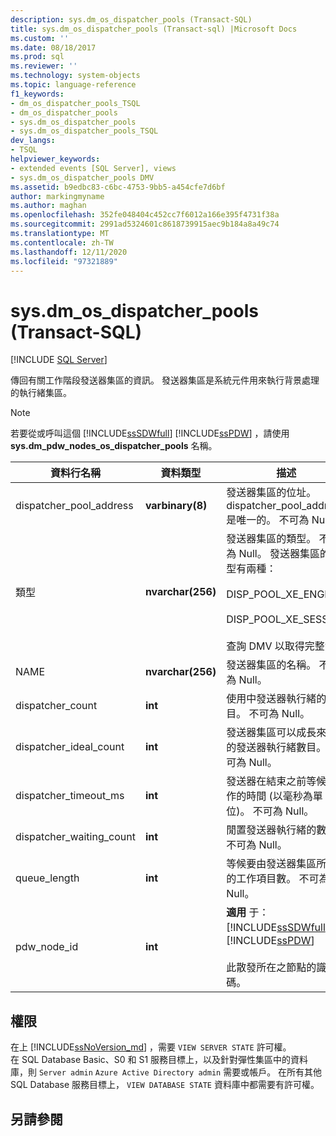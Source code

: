 ```yaml
---
description: sys.dm_os_dispatcher_pools (Transact-SQL)
title: sys.dm_os_dispatcher_pools (Transact-sql) |Microsoft Docs
ms.custom: ''
ms.date: 08/18/2017
ms.prod: sql
ms.reviewer: ''
ms.technology: system-objects
ms.topic: language-reference
f1_keywords:
- dm_os_dispatcher_pools_TSQL
- dm_os_dispatcher_pools
- sys.dm_os_dispatcher_pools
- sys.dm_os_dispatcher_pools_TSQL
dev_langs:
- TSQL
helpviewer_keywords:
- extended events [SQL Server], views
- sys.dm_os_dispatcher_pools DMV
ms.assetid: b9edbc83-c6bc-4753-9bb5-a454cfe7d6bf
author: markingmyname
ms.author: maghan
ms.openlocfilehash: 352fe048404c452cc7f6012a166e395f4731f38a
ms.sourcegitcommit: 2991ad5324601c8618739915aec9b184a8a49c74
ms.translationtype: MT
ms.contentlocale: zh-TW
ms.lasthandoff: 12/11/2020
ms.locfileid: "97321889"
---
```

# <a name="sysdm_os_dispatcher_pools-transact-sql"></a>sys.dm_os_dispatcher_pools (Transact-SQL)
[!INCLUDE [SQL Server](../../includes/applies-to-version/sqlserver.md)]

  傳回有關工作階段發送器集區的資訊。 發送器集區是系統元件用來執行背景處理的執行緒集區。  
  
> [!NOTE]  
>  若要從或呼叫這個 [!INCLUDE[ssSDWfull](../../includes/sssdwfull-md.md)] [!INCLUDE[ssPDW](../../includes/sspdw-md.md)] ，請使用 **sys.dm_pdw_nodes_os_dispatcher_pools** 名稱。  
  
|資料行名稱|資料類型|描述|  
|-----------------|---------------|-----------------|  
|dispatcher_pool_address|**varbinary(8)**|發送器集區的位址。 dispatcher_pool_address 是唯一的。 不可為 Null。|  
|類型|**nvarchar(256)**|發送器集區的類型。 不可為 Null。 發送器集區的類型有兩種：<br /><br /> DISP_POOL_XE_ENGINE<br /><br /> DISP_POOL_XE_SESSION<br /><br /> 查詢 DMV 以取得完整清單|  
|NAME|**nvarchar(256)**|發送器集區的名稱。 不可為 Null。|  
|dispatcher_count|**int**|使用中發送器執行緒的數目。 不可為 Null。|  
|dispatcher_ideal_count|**int**|發送器集區可以成長來使用的發送器執行緒數目。 不可為 Null。|  
|dispatcher_timeout_ms|**int**|發送器在結束之前等候新工作的時間 (以毫秒為單位)。 不可為 Null。|  
|dispatcher_waiting_count|**int**|閒置發送器執行緒的數目。 不可為 Null。|  
|queue_length|**int**|等候要由發送器集區所處理的工作項目數。 不可為 Null。|  
|pdw_node_id|**int**|**適用** 于： [!INCLUDE[ssSDWfull](../../includes/sssdwfull-md.md)] 、 [!INCLUDE[ssPDW](../../includes/sspdw-md.md)]<br /><br /> 此散發所在之節點的識別碼。|  
  
## <a name="permissions"></a>權限

在上 [!INCLUDE[ssNoVersion_md](../../includes/ssnoversion-md.md)] ，需要 `VIEW SERVER STATE` 許可權。   
在 SQL Database Basic、S0 和 S1 服務目標上，以及針對彈性集區中的資料庫，則 `Server admin` `Azure Active Directory admin` 需要或帳戶。 在所有其他 SQL Database 服務目標上， `VIEW DATABASE STATE` 資料庫中都需要有許可權。   

## <a name="see-also"></a>另請參閱  
  
  


